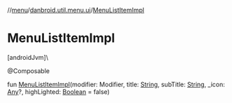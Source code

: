 //[menu](../../index.md)/[danbroid.util.menu.ui](index.md)/[MenuListItemImpl](-menu-list-item-impl.md)

# MenuListItemImpl

[androidJvm]\

@Composable

fun [MenuListItemImpl](-menu-list-item-impl.md)(modifier: Modifier, title: [String](https://kotlinlang.org/api/latest/jvm/stdlib/kotlin/-string/index.html), subTitle: [String](https://kotlinlang.org/api/latest/jvm/stdlib/kotlin/-string/index.html), _icon: [Any](https://kotlinlang.org/api/latest/jvm/stdlib/kotlin/-any/index.html)?, highLighted: [Boolean](https://kotlinlang.org/api/latest/jvm/stdlib/kotlin/-boolean/index.html) = false)
